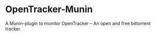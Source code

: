 OpenTracker-Munin
=================

A Munin-plugin to monitor OpenTracker – An open and free bittorrent tracker.

